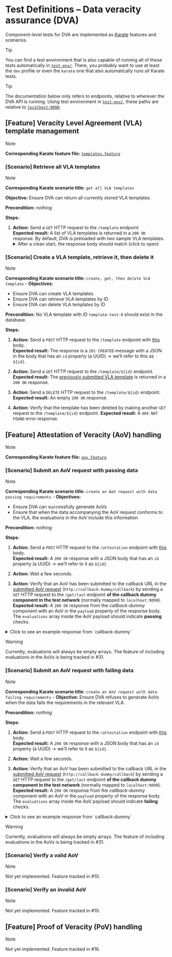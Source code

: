 # Test Definitions – Data veracity assurance (DVA)

Component-level tests for DVA are implemented as [Karate](https://karatelabs.github.io/karate/) features and scenarios.

> [!TIP]
> You can find a test environment that is also capable of running all of these tests automatically in [`test-env/`](test-env/).
> There, you probably want to use at least the `dev` profile or even the `karate` one that also automatically runs all Karate tests.

> [!TIP]
> The documentation below only refers to endpoints, relative to wherever the DVA API is running.
> Using test environment in [`test-env/`](test-env/), these paths are relative to [`localhost:9090`](http://localhost:9090/).

## [Feature] Veracity Level Agreement (VLA) template management

> [!NOTE]
> **Corresponding Karate feature file:**
> [`templates.feature`](test-env/karate-features/templates.feature)

### [Scenario] Retrieve all VLA templates

> [!NOTE]
> **Corresponding Karate scenario title:**
> `get all VLA templates`

**Objective:**
Ensure DVA can return all currently stored VLA templates.

**Precondition:**
_nothing_

**Steps:**

1. **Action:**
   Send a `GET` HTTP request to the `/template` endpoint  
   **Expected result:**
   A list of VLA templates is returned in a `200 OK` response.
   By default, DVA is preloaded with two sample VLA templates.
   <details>
     <summary>After a clean start, the response body should match (click to open)</summary>
     ```json
     [
       {
         "id": "template-0001",
         "objective": {
           "evaluationScheme": {
             "evaluationMethod": "syntax_check",
             "criterionType": "VALID_INVALID"
           },
           "targetAspect": "SYNTAX"
         }
       },
       {
         "id": "template-0002",
         "objective": {
           "evaluationScheme": {
             "evaluationMethod": "age_check",
             "criterionType": "WITHIN_RANGE"
           },
           "targetAspect": "TIMELINESS"
         }
       }
     ]
     ```
   </details>
   
### [Scenario] Create a VLA template, retrieve it, then delete it

> [!NOTE]
>  **Corresponding Karate scenario title:**
> `create, get, then delete VLA template`
                  -
**Objectives:**

* Ensure DVA can create VLA templates
* Ensure DVA can retrieve VLA templates by ID
* Ensure DVA can delete VLA templates by ID

**Precondition:**
No VLA template with ID `template-test-0` should exist in the database.

**Steps:**

1. **Action:**
   Send a `POST` HTTP request to the `/template` endpoint with [this](test-env/test-data/vla-template/template.json) body.  
   **Expected result:**
   The response is a `201 CREATED` message with a JSON in the body that has an `id` property (a UUID) → we’ll refer to this as `${id}`.

2. **Action:**
   Send a `GET` HTTP request to the `/template/${id}` endpoint.  
   **Expected result:**
   The [previously submitted VLA template](test-env/test-data/vla-template/template.json) is returned in a `200 OK` response.

3. **Action:**
   Send a `DELETE` HTTP request to the `/template/${id}` endpoint.  
   **Expected result:**
   An empty `200 OK` response.

4. **Action:**
   Verify that the template has been deleted by making another `GET` request to the `/template/${id}` endpoint.
   **Expected result:**
   A `404 NOT FOUND` error response.


## [Feature] Attestation of Veracity (AoV) handling

> [!NOTE]
> **Corresponding Karate feature file:**
> [`aov.feature`](test-env/karate-features/aov.feature)

### [Scenario] Submit an AoV request with passing data

> [!NOTE]
>  **Corresponding Karate scenario title:**
> `create an AoV request with data passing requirements`
                  -
**Objectives:**

* Ensure DVA can successfully generate AoVs
* Ensure that when the data accompanying the AoV request conforms to the VLA, the evaluations in the AoV include this information

**Precondition:**
_nothing_

**Steps:**

1. **Action:**
   Send a `POST` HTTP request to the `/attestation` endpoint with [this](test-env/test-data/aov/request-good.json) body.  
   **Expected result:**
   A `200 OK` response with a JSON body that has an `id` property (a UUID) → we’ll refer to it as `${id}`.

2. **Action:**
   Wait a few seconds.

3. **Action:**
   Verify that an AoV has been submitted to the callback URL in the [submitted AoV request](test-env/test-data/aov/request-good.json) (`http://callback-dummy/callback`) by sending a `GET` HTTP request to the `/get/last` endpoint **of the callback dummy component in the test network** (normally mapped to `localhost:9099`).
   **Expected result:**
   A `200 OK` response from the _callback-dummy_ component with an AoV in the `payload` property of the response body.
   The `evaluations` array inside the AoV payload should indicate **passing** checks.
  <details>
    <summary>Click to see an example response from `callback-dummy`</summary>
    ```
    HTTP/1.1 200 OK
    Accept-Ranges: bytes
    Cache-Control: no-cache
    Connection: keep-alive
    Content-Length: 613
    Content-Type: application/json; charset=utf-8
    Date: Sun, 23 Mar 2025 21:06:12 GMT
    Keep-Alive: timeout=5
    
    {
        "headers": {
            "host": "callback-dummy",
            "user-agent": "python-requests/2.32.3",
            "accept-encoding": "gzip, deflate",
            "accept": "*/*",
            "connection": "keep-alive",
            "content-length": "339",
            "content-type": "application/json"
        },
        "method": "post",
        "mime": "application/json",
        "params": {},
        "path": "/callback",
        "payload": {
            "aovID": "07f4e4cc-425c-4416-a8c4-4eab262880be",
            "contractID": "8665acf8-0e70-465a-9a4b-e58bd0aa2559",
            "evaluations": [],
            "vc": {
                "id": "300bdede-c62e-400e-bb9f-8dcbf6d7077e",
                "type": "VerifiableCredential",
                "validFrom": "2025-03-23T21:05:17.856489",
                "subject": {
                    "id": "/catalog/participants/provider-test-id"
                },
                "issuer": "attester-0000"
            }
        }
    }
    ```
  </details>

> [!WARNING]
> Currently, evaluations will always be empty arrays.
> The feature of including evaluations in the AoVs is being tracked in #31.

### [Scenario] Submit an AoV request with failing data

> [!NOTE]
>  **Corresponding Karate scenario title:**
> `create an AoV request with data failing requirements`
                  -
**Objective:**
Ensure DVA refuses to generate AoVs when the data fails the requirements in the relevant VLA.

**Precondition:**
_nothing_

**Steps:**

1. **Action:**
   Send a `POST` HTTP request to the `/attestation` endpoint with [this](test-env/test-data/aov/request-bad.json) body.  
   **Expected result:**
   A `200 OK` response with a JSON body that has an `id` property (a UUID) → we’ll refer to it as `${id}`.

2. **Action:**
   Wait a few seconds.

3. **Action:**
   Verify that an AoV has been submitted to the callback URL in the [submitted AoV request](test-env/test-data/aov/request-good.json) (`http://callback-dummy/callback`) by sending a `GET` HTTP request to the `/get/last` endpoint **of the callback dummy component in the test network** (normally mapped to `localhost:9099`).
   **Expected result:**
   A `200 OK` response from the _callback-dummy_ component with an AoV in the `payload` property of the response body.
   The `evaluations` array inside the AoV payload should indicate **failing** checks.
  <details>
    <summary>Click to see an example response from `callback-dummy`</summary>
    ```
    HTTP/1.1 200 OK
    Accept-Ranges: bytes
    Cache-Control: no-cache
    Connection: keep-alive
    Content-Length: 613
    Content-Type: application/json; charset=utf-8
    Date: Sun, 23 Mar 2025 21:06:12 GMT
    Keep-Alive: timeout=5
    
    {
        "headers": {
            "host": "callback-dummy",
            "user-agent": "python-requests/2.32.3",
            "accept-encoding": "gzip, deflate",
            "accept": "*/*",
            "connection": "keep-alive",
            "content-length": "339",
            "content-type": "application/json"
        },
        "method": "post",
        "mime": "application/json",
        "params": {},
        "path": "/callback",
        "payload": {
            "aovID": "07f4e4cc-425c-4416-a8c4-4eab262880be",
            "contractID": "8665acf8-0e70-465a-9a4b-e58bd0aa2559",
            "evaluations": [],
            "vc": {
                "id": "300bdede-c62e-400e-bb9f-8dcbf6d7077e",
                "type": "VerifiableCredential",
                "validFrom": "2025-03-23T21:05:17.856489",
                "subject": {
                    "id": "/catalog/participants/provider-test-id"
                },
                "issuer": "attester-0000"
            }
        }
    }
    ```
  </details>

> [!WARNING]
> Currently, evaluations will always be empty arrays.
> The feature of including evaluations in the AoVs is being tracked in #31.

### [Scenario] Verify a valid AoV

> [!NOTE]
> Not yet implemented.
> Feature tracked in #10.

### [Scenario] Verify an invalid AoV

> [!NOTE]
> Not yet implemented.
> Feature tracked in #10.


## [Feature] Proof of Veracity (PoV) handling

> [!NOTE]
> Not yet implemented.
> Feature tracked in #16.
